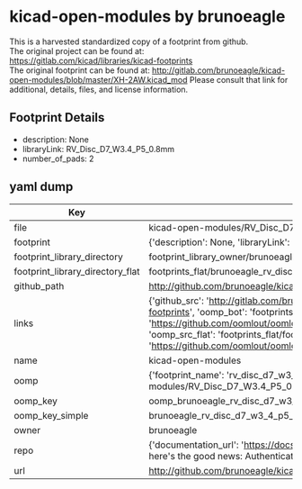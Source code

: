 # kicad-open-modules by brunoeagle  
This is a harvested standardized copy of a footprint from github.  
The original project can be found at:  
https://gitlab.com/kicad/libraries/kicad-footprints  
The original footprint can be found at:
http://gitlab.com/brunoeagle/kicad-open-modules/blob/master/XH-2AW.kicad_mod
Please consult that link for additional, details, files, and license information.  
## Footprint Details
* description: None  
* libraryLink: RV_Disc_D7_W3.4_P5_0.8mm  
* number_of_pads: 2  
## yaml dump  
| Key | Value |  
| --- | --- |  
| file | kicad-open-modules/RV_Disc_D7_W3.4_P5_0.8mm.kicad_mod |  
| footprint | {'description': None, 'libraryLink': 'RV_Disc_D7_W3.4_P5_0.8mm', 'number_of_pads': 2} |  
| footprint_library_directory | footprint_library_owner/brunoeagle_kicad-open-modules |  
| footprint_library_directory_flat | footprints_flat/brunoeagle_rv_disc_d7_w3_4_p5_0_8mm_rv_disc_d7_w3_4_p5_0_8mm/working |  
| github_path | http://github.com/brunoeagle/kicad-open-modules/blob/master/RV_Disc_D7_W3.4_P5_0.8mm.kicad_mod |  
| links | {'github_src': 'http://gitlab.com/brunoeagle/kicad-open-modules/blob/master/XH-2AW.kicad_mod', 'github_src_repo': 'https://gitlab.com/kicad/libraries/kicad-footprints', 'oomp_bot': 'footprints/brunoeagle_rv_disc_d7_w3_4_p5_0_8mm_rv_disc_d7_w3_4_p5_0_8mm/working', 'oomp_bot_github': 'https://github.com/oomlout/oomlout_oomp_footprint_bot/tree/main/footprints/brunoeagle_rv_disc_d7_w3_4_p5_0_8mm_rv_disc_d7_w3_4_p5_0_8mm/working', 'oomp_src_flat': 'footprints_flat/footprints_flat/brunoeagle_rv_disc_d7_w3_4_p5_0_8mm_rv_disc_d7_w3_4_p5_0_8mm/working', 'oomp_src_flat_github': 'https://github.com/oomlout/oomlout_oomp_footprint_src/tree/main/footprints_flat/brunoeagle_rv_disc_d7_w3_4_p5_0_8mm_rv_disc_d7_w3_4_p5_0_8mm/working'} |  
| name | kicad-open-modules |  
| oomp | {'footprint_name': 'rv_disc_d7_w3_4_p5_0_8mm', 'library_name': 'kicad_open_modules', 'original_filename': 'kicad-open-modules/RV_Disc_D7_W3.4_P5_0.8mm.kicad_mod', 'owner_name': 'brunoeagle'} |  
| oomp_key | oomp_brunoeagle_rv_disc_d7_w3_4_p5_0_8mm_rv_disc_d7_w3_4_p5_0_8mm |  
| oomp_key_simple | brunoeagle_rv_disc_d7_w3_4_p5_0_8mm_rv_disc_d7_w3_4_p5_0_8mm |  
| owner | brunoeagle |  
| repo | {'documentation_url': 'https://docs.github.com/rest/overview/resources-in-the-rest-api#rate-limiting', 'message': "API rate limit exceeded for 84.66.173.59. (But here's the good news: Authenticated requests get a higher rate limit. Check out the documentation for more details.)"} |  
| url | http://github.com/brunoeagle/kicad-open-modules |  


